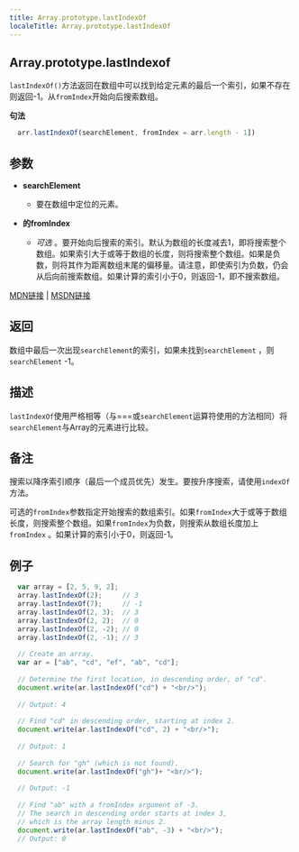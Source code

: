 ```yaml
---
title: Array.prototype.lastIndexOf
localeTitle: Array.prototype.lastIndexOf
---
```

## Array.prototype.lastIndexof

`lastIndexOf()`方法返回在数组中可以找到给定元素的最后一个索引，如果不存在则返回-1。从`fromIndex`开始向后搜索数组。

**句法**

```javascript
  arr.lastIndexOf(searchElement, fromIndex = arr.length - 1]) 
```

## 参数

*   **searchElement**
    
    *   要在数组中定位的元素。
*   **的fromIndex**
    
    *   _可选_ 。要开始向后搜索的索引。默认为数组的长度减去1，即将搜索整个数组。如果索引大于或等于数组的长度，则将搜索整个数组。如果是负数，则将其作为距离数组末尾的偏移量。请注意，即使索引为负数，仍会从后向前搜索数组。如果计算的索引小于0，则返回-1，即不搜索数组。

[MDN链接](https://developer.mozilla.org/en-US/docs/Web/JavaScript/Reference/Global_Objects/Array/lastIndexOf) | [MSDN链接](https://msdn.microsoft.com/en-us/LIBRary/ff679972%28v=vs.94%29.aspx)

## 返回

数组中最后一次出现`searchElement`的索引，如果未找到`searchElement` ，则`searchElement` -1。

## 描述

`lastIndexOf`使用严格相等（与===或`searchElement`运算符使用的方法相同）将`searchElement`与Array的元素进行比较。

## 备注

搜索以降序索引顺序（最后一个成员优先）发生。要按升序搜索，请使用`indexOf`方法。

可选的`fromIndex`参数指定开始搜索的数组索引。如果`fromIndex`大于或等于数组长度，则搜索整个数组。如果`fromIndex`为负数，则搜索从数组长度加上`fromIndex` 。如果计算的索引小于0，则返回-1。

## 例子

```javascript
  var array = [2, 5, 9, 2]; 
  array.lastIndexOf(2);     // 3 
  array.lastIndexOf(7);     // -1 
  array.lastIndexOf(2, 3);  // 3 
  array.lastIndexOf(2, 2);  // 0 
  array.lastIndexOf(2, -2); // 0 
  array.lastIndexOf(2, -1); // 3 
 
  // Create an array. 
  var ar = ["ab", "cd", "ef", "ab", "cd"]; 
 
  // Determine the first location, in descending order, of "cd". 
  document.write(ar.lastIndexOf("cd") + "<br/>"); 
 
  // Output: 4 
 
  // Find "cd" in descending order, starting at index 2. 
  document.write(ar.lastIndexOf("cd", 2) + "<br/>"); 
 
  // Output: 1 
 
  // Search for "gh" (which is not found). 
  document.write(ar.lastIndexOf("gh")+ "<br/>"); 
 
  // Output: -1 
 
  // Find "ab" with a fromIndex argument of -3. 
  // The search in descending order starts at index 3, 
  // which is the array length minus 2. 
  document.write(ar.lastIndexOf("ab", -3) + "<br/>"); 
  // Output: 0 

```